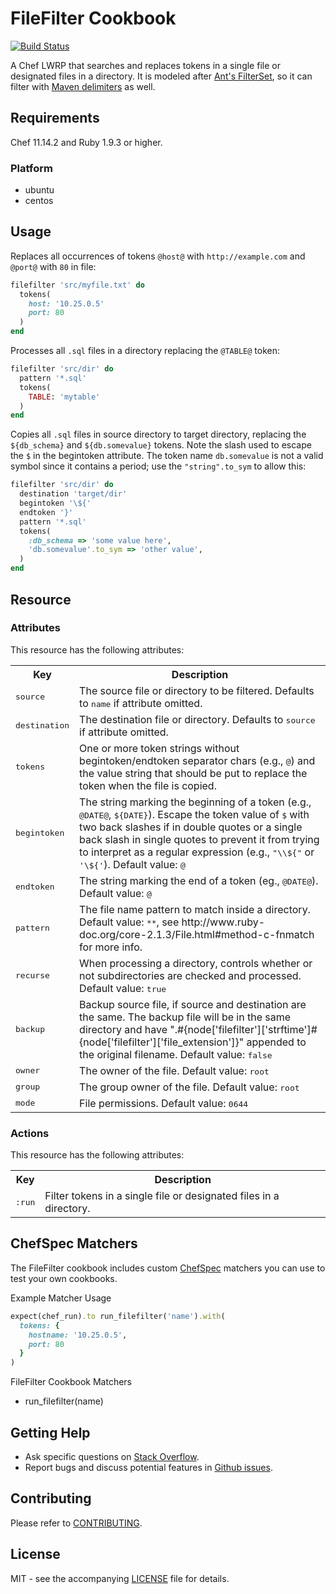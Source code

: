 # FileFilter Cookbook

[![Build Status](https://travis-ci.org/dhoer/chef-filefilter.svg)](https://travis-ci.org/dhoer/chef-filefilter)

A Chef LWRP that searches and replaces tokens in a single file or designated files in a directory.
It is modeled after [Ant's FilterSet](http://ant.apache.org/manual/Types/filterset.html), so it can filter 
with [Maven delimiters](http://maven.apache.org/plugins/maven-resources-plugin/examples/filter.html) as well.

## Requirements

Chef 11.14.2 and Ruby 1.9.3 or higher.

### Platform

- ubuntu
- centos

## Usage

Replaces all occurrences of tokens `@host@` with `http://example.com` and `@port@` with `80` in file:

```ruby
filefilter 'src/myfile.txt' do
  tokens(
    host: '10.25.0.5'
    port: 80
  )
end
```

Processes all `.sql` files in a directory replacing the `@TABLE@` token:

```ruby
filefilter 'src/dir' do
  pattern '*.sql'
  tokens(
    TABLE: 'mytable' 
  )
end
```

Copies all `.sql` files in source directory to target directory, replacing the `${db_schema}` and `${db.somevalue}` 
tokens.  Note the slash used to escape the `$` in the begintoken attribute.  The token name `db.somevalue` is 
not a valid symbol since it contains a period; use the `"string".to_sym` to allow this:

```ruby
filefilter 'src/dir' do
  destination 'target/dir'
  begintoken '\${'
  endtoken '}'
  pattern '*.sql'
  tokens(
    :db_schema => 'some value here',
    'db.somevalue'.to_sym => 'other value',
  )
end
```

## Resource

### Attributes

This resource has the following attributes:
<table>
  <tr>
    <th>Key</th>
    <th>Description</th>
  </tr>
  <tr>
    <td><tt>source</tt></td>
    <td>The source file or directory to be filtered. Defaults to <tt>name</tt> if attribute omitted.</td>
  </tr>
  <tr>
    <td><tt>destination</tt></td>
    <td>The destination file or directory.  Defaults to <tt>source</tt> if attribute omitted.</td>
  </tr>
  <tr>
    <td><tt>tokens</tt></td>
    <td>One or more token strings without begintoken/endtoken separator chars (e.g., <tt>@</tt>) and the value string
        that should be put to replace the token when the file is copied.</td>
  </tr>
  <tr>
    <td><tt>begintoken</tt></td>
    <td>The string marking the beginning of a token (e.g., <tt>@DATE@</tt>, <tt>${DATE}</tt>). Escape the token value of 
        <tt>$</tt> with two back slashes if in double quotes or a single back slash in single quotes to prevent it from 
        trying to interpret as a regular expression (e.g., <tt>"\\${"</tt> or <tt>'\${'</tt>).  Default value: 
        <tt>@</tt></td>
  </tr>
  <tr>
    <td><tt>endtoken</tt></td>
    <td>The string marking the end of a token (eg., <tt>@DATE@</tt>).  Default value: <tt>@</tt></td>
  </tr>
  <tr>
    <td><tt>pattern</tt></td>
    <td>The file name pattern to match inside a directory.  Default value: <tt>**</tt>, see 
        http://www.ruby-doc.org/core-2.1.3/File.html#method-c-fnmatch for more info.</td>
  </tr>
  <tr>
    <td><tt>recurse</tt></td>
    <td>When processing a directory, controls whether or not subdirectories are checked and processed.  Default value: 
        <tt>true</tt></td>
  </tr>
  <tr>
    <td><tt>backup</tt></td>
    <td>Backup source file, if source and destination are the same. The backup file will be in the same directory and
        have ".#{node['filefilter']['strftime']#{node['filefilter']['file_extension']}" appended to the original
        filename. Default value: <tt>false</tt></td>
  </tr>
  <tr>
    <td><tt>owner</tt></td>
    <td>The owner of the file. Default value: <tt>root</tt></td>
  </tr>
  <tr>
    <td><tt>group</tt></td>
    <td>The group owner of the file. Default value: <tt>root</tt></td>
  </tr>
  <tr>
    <td><tt>mode</tt></td>
    <td>File permissions. Default value: <tt>0644</tt></td>
  </tr>
</table>

### Actions

This resource has the following attributes:
<table>
  <tr>
    <th>Key</th>
    <th>Description</th>
  </tr>
  <tr>
    <td><tt>:run</tt></td>
    <td>Filter tokens in a single file or designated files in a directory.</td>
  </tr>
</table>

## ChefSpec Matchers

The FileFilter cookbook includes custom [ChefSpec](https://github.com/sethvargo/chefspec) matchers you can use to test 
your own cookbooks.

Example Matcher Usage

```ruby
expect(chef_run).to run_filefilter('name').with(
  tokens: {
    hostname: '10.25.0.5',
    port: 80
  }
)
```
      
FileFilter Cookbook Matchers

- run_filefilter(name)

## Getting Help

- Ask specific questions on [Stack Overflow](http://stackoverflow.com/questions/tagged/chef-filefilter).
- Report bugs and discuss potential features in [Github issues](https://github.com/dhoer/chef-filefilter/issues).

## Contributing

Please refer to [CONTRIBUTING](https://github.com/dhoer/chef-filefilter/blob/master/CONTRIBUTING.md).

## License

MIT - see the accompanying [LICENSE](https://github.com/dhoer/chef-filefilter/blob/master/LICENSE.md) file for details.
